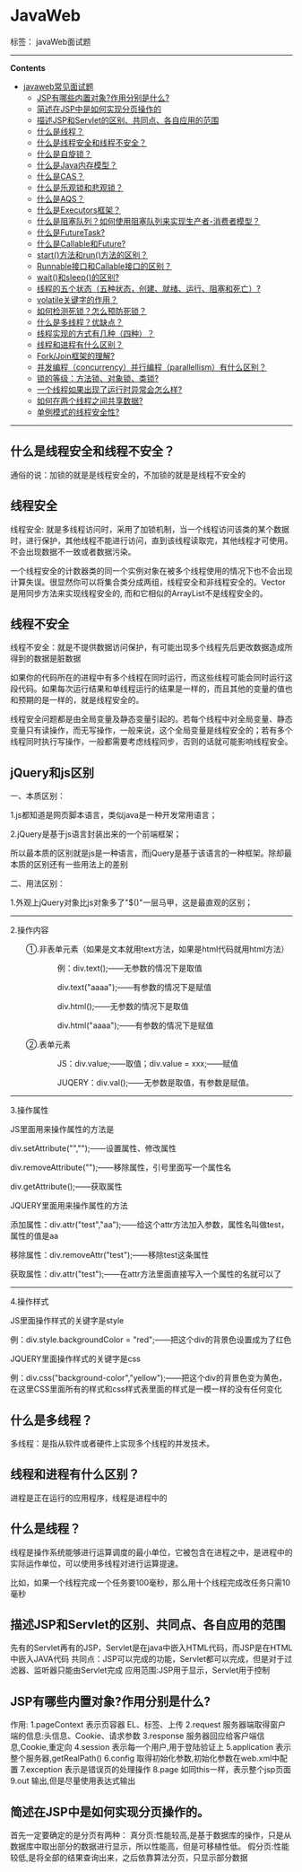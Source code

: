 # JavaWeb

标签： javaWeb面试题

----------

**Contents**

  - [javaweb常见面试题]()
     - [JSP有哪些内置对象?作用分别是什么?](JSP有哪些内置对象?作用分别是什么)
     - [简述在JSP中是如何实现分页操作的](简述在JSP中是如何实现分页操作的)
     - [描述JSP和Servlet的区别、共同点、各自应用的范围](描述JSP和Servlet的区别、共同点、各自应用的范围)
     - [什么是线程？](什么是线程)
     - [什么是线程安全和线程不安全？](什么是线程安全和线程不安全)
     - [什么是自旋锁？](什么是自旋锁)
     - [什么是Java内存模型？](什么是Java内存模型)
     - [什么是CAS？](什么是CAS)
     - [什么是乐观锁和悲观锁？](什么是乐观锁和悲观锁)
     - [什么是AQS？](什么是AQS)    
     - [什么是Executors框架？](什么是Executors框架)
     - [什么是阻塞队列？如何使用阻塞队列来实现生产者-消费者模型？](什么是阻塞队列如何使用阻塞队列来实现生产者-消费者模型)
     - [什么是FutureTask?](什么是FutureTask)
     - [什么是Callable和Future?](什么是Callable和Future)
     - [start()方法和run()方法的区别？](start方法和run方法的区别)
     - [Runnable接口和Callable接口的区别？](Runnable接口和Callable接口的区别)
     - [wait()和sleep()的区别?](wait和sleep的区别)
     - [线程的五个状态（五种状态，创建、就绪、运行、阻塞和死亡）?](线程的五个状态五种状态，创建、就绪、运行、阻塞和死亡)
     - [volatile关键字的作用？](volatile关键字的作用)
     - [如何检测死锁？怎么预防死锁？](如何检测死锁怎么预防死锁)
     - [什么是多线程？优缺点？](什么是多线程优缺点)
     - [线程实现的方式有几种（四种）？](线程实现的方式有几种（四种）)
     - [线程和进程有什么区别？](线程和进程有什么区别)
     - [Fork/Join框架的理解?](Fork/Join框架的理解)
    - [并发编程（concurrency）并行编程（parallellism）有什么区别？](并发编程（concurrency）并行编程（parallellism）有什么区别)
    - [锁的等级：方法锁、对象锁、类锁?](锁的等级：方法锁、对象锁、类锁)
    - [一个线程如果出现了运行时异常会怎么样?](一个线程如果出现了运行时异常会怎么样)
    - [如何在两个线程之间共享数据?](如何在两个线程之间共享数据)
    - [单例模式的线程安全性?](单例模式的线程安全性)
 
       
----------
## 什么是线程安全和线程不安全？

通俗的说：加锁的就是是线程安全的，不加锁的就是是线程不安全的

## 线程安全

线程安全: 就是多线程访问时，采用了加锁机制，当一个线程访问该类的某个数据时，进行保护，其他线程不能进行访问，直到该线程读取完，其他线程才可使用。不会出现数据不一致或者数据污染。

一个线程安全的计数器类的同一个实例对象在被多个线程使用的情况下也不会出现计算失误。很显然你可以将集合类分成两组，线程安全和非线程安全的。Vector 是用同步方法来实现线程安全的, 而和它相似的ArrayList不是线程安全的。
## 线程不安全

线程不安全：就是不提供数据访问保护，有可能出现多个线程先后更改数据造成所得到的数据是脏数据

如果你的代码所在的进程中有多个线程在同时运行，而这些线程可能会同时运行这段代码。如果每次运行结果和单线程运行的结果是一样的，而且其他的变量的值也和预期的是一样的，就是线程安全的。

线程安全问题都是由全局变量及静态变量引起的。若每个线程中对全局变量、静态变量只有读操作，而无写操作，一般来说，这个全局变量是线程安全的；若有多个线程同时执行写操作，一般都需要考虑线程同步，否则的话就可能影响线程安全。
## jQuery和js区别
一、本质区别：

1.js都知道是网页脚本语言，类似java是一种开发常用语言；

2.jQuery是基于js语言封装出来的一个前端框架；

所以最本质的区别就是js是一种语言，而jQuery是基于该语言的一种框架。除却最本质的区别还有一些用法上的差别

二、用法区别：

1.外观上jQuery对象比js对象多了"$()"一层马甲，这是最直观的区别；

----------

2.操作内容

　　①.非表单元素（如果是文本就用text方法，如果是html代码就用html方法）

　　　　　　例：div.text();——无参数的情况下是取值

　　　　　　div.text("aaaa");——有参数的情况下是赋值

　　　　　　div.html();——无参数的情况下是取值

　　　　　　div.html("aaaa");——有参数的情况下是赋值

　　②.表单元素

　　　　　　JS：div.value;——取值；div.value = xxx;——赋值

　　　　　　JUQERY：div.val();——无参数是取值，有参数是赋值。

----------

3.操作属性

JS里面用来操作属性的方法是

div.setAttribute("","");——设置属性、修改属性

div.removeAttribute("");——移除属性，引号里面写一个属性名

div.getAttribute();——获取属性

JQUERY里面用来操作属性的方法

添加属性：div.attr("test","aa");——给这个attr方法加入参数，属性名叫做test，属性的值是aa

移除属性：div.removeAttr("test");——移除test这条属性

获取属性：div.attr("test");——在attr方法里面直接写入一个属性的名就可以了


----------


4.操作样式

JS里面操作样式的关键字是style

例：div.style.backgroundColor = "red";——把这个div的背景色设置成为了红色

JQUERY里面操作样式的关键字是css

例：div.css("background-color","yellow");——把这个div的背景色变为黄色，在这里CSS里面所有的样式和css样式表里面的样式是一模一样的没有任何变化

## 什么是多线程？

多线程：是指从软件或者硬件上实现多个线程的并发技术。

## 线程和进程有什么区别？
进程是正在运行的应用程序，线程是进程中的

## 什么是线程？

线程是操作系统能够进行运算调度的最小单位，它被包含在进程之中，是进程中的实际运作单位，可以使用多线程对进行运算提速。

比如，如果一个线程完成一个任务要100毫秒，那么用十个线程完成改任务只需10毫秒

## 描述JSP和Servlet的区别、共同点、各自应用的范围

先有的Servlet再有的JSP，Servlet是在java中嵌入HTML代码，而JSP是在HTML中嵌入JAVA代码
共同点：JSP可以完成的功能，Servlet都可以完成，但是对于过滤器、监听器只能由Servlet完成
应用范围:JSP用于显示，Servlet用于控制

## JSP有哪些内置对象?作用分别是什么?

作用:
1.pageContext
表示页容器 EL、标签、上传
2.request
服务器端取得窗户端的信息:头信息、Cookie、请求参数
3.response
服务器回应给客户端信息,Cookie,重定向
4.session
表示每一个用户,用于登陆验证上
5.application
表示整个服务器,getRealPath()
6.config
取得初始化参数,初始化参数在web.xml中配置
7.exception 表示是错误页的处理操作
8.page
如同this一样，表示整个jsp页面
9.out 输出,但是尽量使用表达式输出

## 简述在JSP中是如何实现分页操作的。

首先一定要确定的是分页有两种：
真分页:性能较高,是基于数据库的操作，只是从数据库中取出部分的数据进行显示，所以性能高，但是可移植性低。
假分页:性能较低,是将全部的结果查询出来，之后依靠算法分页，只显示部分数据
